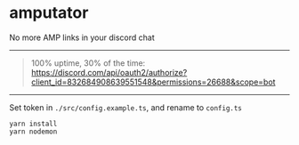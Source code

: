 # amputator
No more AMP links in your discord chat

---

> 100% uptime, 30% of the time: https://discord.com/api/oauth2/authorize?client_id=832684908639551548&permissions=26688&scope=bot

---

Set token in `./src/config.example.ts`, and rename to `config.ts`

```
yarn install
yarn nodemon
```
